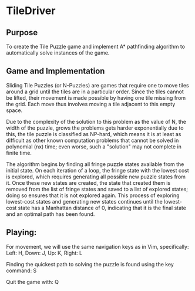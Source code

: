 # TileDriver

## Purpose

To create the Tile Puzzle game and implement A* pathfinding algorithm to automatically solve instances of the game.

## Game and Implementation

Sliding Tile Puzzles (or N-Puzzles) are games that require one to move tiles around
a grid until the tiles are in a particular order. Since the tiles cannot be lifted, their movement is
made possible by having one tile missing from the grid. Each move thus involves moving a tile
adjacent to this empty space.

Due to the complexity of the solution to this problem as the value of N, the width of the puzzle, 
grows the problems gets harder exponentially due to this, the tile puzzle is classified as NP-hard, which
means it is at least as difficult as other known computation problems that cannot be solved in
polynomial (nx) time; even worse, such a "solution" may not complete in finite time.

The algorithm begins by finding all fringe puzzle states available from the initial state. On each
iteration of a loop, the fringe state with the lowest cost is explored, which requires generating all
possible new puzzle states from it. Once these new states are created, the state that created
them is removed from the list of fringe states and saved to a list of explored states; doing so
ensures that it is not explored again. This process of exploring lowest-cost states and
generating new states continues until the lowest-cost state has a Manhattan distance of 0,
indicating that it is the final state and an optimal path has been found.

## Playing:

For movement, we will use the same navigation keys as in Vim, specifically:
Left: H, Down: J, Up: K, Right: L

Finding the quickest path to solving the puzzle is found using the key command: S

Quit the game with: Q
